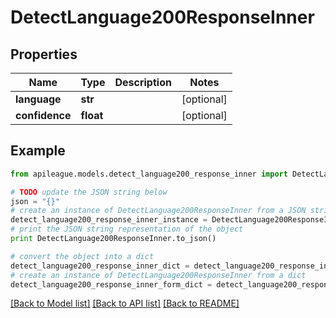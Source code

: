 # DetectLanguage200ResponseInner


## Properties

Name | Type | Description | Notes
------------ | ------------- | ------------- | -------------
**language** | **str** |  | [optional] 
**confidence** | **float** |  | [optional] 

## Example

```python
from apileague.models.detect_language200_response_inner import DetectLanguage200ResponseInner

# TODO update the JSON string below
json = "{}"
# create an instance of DetectLanguage200ResponseInner from a JSON string
detect_language200_response_inner_instance = DetectLanguage200ResponseInner.from_json(json)
# print the JSON string representation of the object
print DetectLanguage200ResponseInner.to_json()

# convert the object into a dict
detect_language200_response_inner_dict = detect_language200_response_inner_instance.to_dict()
# create an instance of DetectLanguage200ResponseInner from a dict
detect_language200_response_inner_form_dict = detect_language200_response_inner.from_dict(detect_language200_response_inner_dict)
```
[[Back to Model list]](../README.md#documentation-for-models) [[Back to API list]](../README.md#documentation-for-api-endpoints) [[Back to README]](../README.md)


